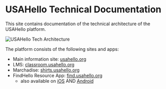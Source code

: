 # USAHello Technical Documentation

This site contains documentation of the technical architecture of the USAHello platform.

![USAHello Tech Architecture](../img/USAHello_tech_architecture.png)

The platform consists of the following sites and apps:

- Main information site: [usahello.org](https://usahello.org)
- LMS: [classroom.usahello.org](https://classroom.usahello.org)
- Marchadise: [shirts.usahello.org](https://shirts.usahello.org)
- FindHello Resource App: [find.usahello.org](https://find.usahello.org)
	- also available on [iOS](https://apps.apple.com/us/app/findhello-immigrant-help/id1446325524) AND [Android](https://play.google.com/store/search?q=Findhello&c=apps)
